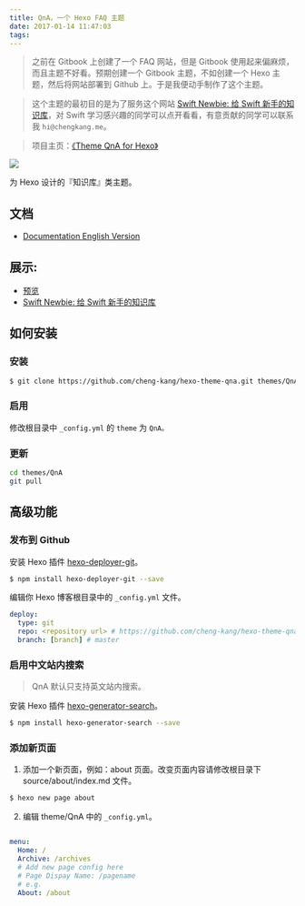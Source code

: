 ```yaml
---
title: QnA，一个 Hexo FAQ 主题
date: 2017-01-14 11:47:03
tags:
---
```


> 之前在 Gitbook 上创建了一个 FAQ 网站，但是 Gitbook 使用起来偏麻烦，而且主题不好看。预期创建一个 Gitbook 主题，不如创建一个 Hexo 主题，然后将网站部署到 Github 上。于是我便动手制作了这个主题。

> 这个主题的最初目的是为了服务这个网站 [Swift Newbie: 给 Swift 新手的知识库](http://chengkang.me/Swift-Newbie/)，对 Swift 学习感兴趣的同学可以点开看看，有意贡献的同学可以联系我 `hi@chengkang.me`。

> 项目主页：[《Theme QnA for Hexo》](https://github.com/cheng-kang/hexo-theme-qna)

![](https://raw.githubusercontent.com/cheng-kang/hexo-theme-qna/master/QnA.png)

为 Hexo 设计的『知识库』类主题。

<!--more-->

## 文档

- [Documentation English Version](./Documentation.md)

## 展示:

- [预览](http://chengkang.me/hexo-theme-qna/)
- [Swift Newbie: 给 Swift 新手的知识库](http://chengkang.me/Swift-Newbie/)


## 如何安装

### 安装

``` bash
$ git clone https://github.com/cheng-kang/hexo-theme-qna.git themes/QnA
```

### 启用

修改根目录中 `_config.yml` 的 `theme` 为 `QnA。`

### 更新

``` bash
cd themes/QnA
git pull
```

## 高级功能

### 发布到 Github

安装 Hexo 插件 [hexo-deployer-git](https://github.com/hexojs/hexo-deployer-git)。

``` bash
$ npm install hexo-deployer-git --save
```

编辑你 Hexo 博客根目录中的 `_config.yml` 文件。

``` yml
deploy:
  type: git
  repo: <repository url> # https://github.com/cheng-kang/hexo-theme-qna.git
  branch: [branch] # master
```

### 启用中文站内搜索

> QnA 默认只支持英文站内搜索。

安装 Hexo 插件 [hexo-generator-search](https://github.com/PaicHyperionDev/hexo-generator-search)。

``` bash
$ npm install hexo-generator-search --save
```

### 添加新页面

1. 添加一个新页面，例如：about 页面。改变页面内容请修改根目录下 source/about/index.md 文件。

  ``` bash
  $ hexo new page about
  ```

2. 编辑 theme/QnA 中的 `_config.yml`。

  ```yml

  menu:
    Home: /
    Archive: /archives
    # Add new page config here
    # Page Dispay Name: /pagename
    # e.g.
    About: /about
  ```
